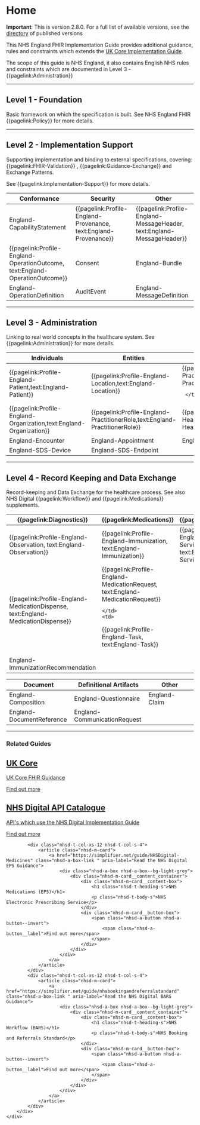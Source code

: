 # Home 

<div class="nhsd-a-box nhsd-a-box--bg-light-yellow nhsd-!t-margin-bottom-6 nhsd-t-body">
    <b>Important</b>: This is version 2.8.0. For a full list of available versions, see the <a href="https://simplifier.net/guide/NHSDigital/Home/HelpandSupport/Directory">directory</a> of published versions
</div>


This NHS England FHIR Implementation Guide provides additional guidance, rules and constraints which extends the [UK Core Implementation Guide](https://simplifier.net/guide/hl7fhirukcorer4release1/home). 

The scope of this guide is NHS England, it also contains English NHS rules and constraints which are documented in Level 3 - 
{{pagelink:Administration}}

---

## Level 1 - Foundation

Basic framework on which the specification is built.
See NHS England FHIR {{pagelink:Policy}} for more details.

---

## Level 2 - Implementation Support

Supporting implementation and binding to external specifications, covering: 
{{pagelink:FHIR-Validation}}
, {{pagelink:Guidance-Exchange}} and Exchange Patterns. 

See {{pagelink:Implementation-Support}} for more details.
 
<table class="regular assets" style="width:100%">
 <thead>
   <tr>
     <th width="25%">Conformance</th>
     <th width="25%">Security</th>
     <th width="25%">Other</th>
   </tr>
 </thead>
 <tbody>
   <tr>
    <td>
    <a>England-CapabilityStatement</a>
    </td>
    <td>
 {{pagelink:Profile-England-Provenance, text:England-Provenance}}
    </td>
    <td>
 {{pagelink:Profile-England-MessageHeader, text:England-MessageHeader}} 
    </td>
   </tr>
    <tr>
     <td>
     {{pagelink:Profile-England-OperationOutcome, text:England-OperationOutcome}}
     </td>
     <td>
     Consent
     </td>
     <td>
   England-Bundle
     </td>
   </tr>
    <tr>
     <td>
England-OperationDefinition
     </td>
     <td>
     AuditEvent
     </td>
     <td>
   England-MessageDefinition
     </td>
   </tr>
   </tbody>
</table>

---

## Level 3 - Administration

Linking to real world concepts in the healthcare system. 
See {{pagelink:Administration}} for more details.

<table class="regular assets" style="width:100%">
 <thead>
   <tr>
     <th width="25%">Individuals</th>
     <th width="25%">Entities</th>
     <th width="25%">Management</th>
   </tr>
 </thead>
 <tbody>
   <tr>
    <td>
      {{pagelink:Profile-England-Patient,text:England-Patient}} 
    </td>
    <td>
        {{pagelink:Profile-England-Location,text:England-Location}}  
    </td>
     <td>
      {{pagelink:Profile-England-Practitioner,text:England-Practitioner}} 
    
     </td>
   </tr>
   <tr>
    <td>
      {{pagelink:Profile-England-Organization,text:England-Organization}}
   </td>
   <td>
         {{pagelink:Profile-England-PractitionerRole,text:England-PractitionerRole}} 
   </td>
      <td>
        {{pagelink:Profile-England-HealthcareService,text:England-HealthcareService}}
     </td>
   </tr>
   <tr>
     <td>
       England-Encounter
     </td>
     <td>
       England-Appointment 
     </td>
     <td>
  England-Flag
     </td>
   </tr>
   <tr>
     <td>
      England-SDS-Device
     </td>
     <td>
    England-SDS-Endpoint
     </td>
     <td>
     </td>
   </tr>
   </tbody>
</table>

---

## Level 4 - Record Keeping and Data Exchange

Record-keeping and Data Exchange for the healthcare process. See also NHS Digital 
{{pagelink:Workflow}} 
and {{pagelink:Medications}} supplements.

<table class="regular assets" style="width:100%">
 <thead>
   <tr>
     <th width="25%">{{pagelink:Diagnostics}}</th>
     <th width="25%">{{pagelink:Medications}} </th>
     <th width="25%">{{pagelink:Workflow}} </th>
   </tr>
 </thead>
 <tbody>
   <tr>
    <td>
       {{pagelink:Profile-England-Observation, text:England-Observation}}
    </td>
    <td>
{{pagelink:Profile-England-Immunization, text:England-Immunization}}  
    <td>
{{pagelink:Profile-England-ServiceRequest, text:England-ServiceRequest}}  
    </td>
   </tr>
   <tr>
    <td>
{{pagelink:Profile-England-MedicationDispense, text:England-MedicationDispense}}
    </td>
    <td>
     {{pagelink:Profile-England-MedicationRequest, text:England-MedicationRequest}}
    
    </td>
    <td>
 {{pagelink:Profile-England-Task, text:England-Task}} 
    </td>
   </tr>
   <tr>
    <td>
    England-ImmunizationRecommendation
    </td>
    <td>
    </td>
    <td>
    </td>
   </tr>
   </tbody>
</table>

<table class="regular assets nhsd-!t-margin-bottom-6" style="width:100%">
 <thead>
   <tr>
     <th width="25%">Document</th>
     <th width="25%">Definitional Artifacts</th>
       <th width="25%">Other</th>
   </tr>
 </thead>
 <tbody>
   <tr>
    <td>
    England-Composition
    </td>
     <td>
     England-Questionnaire
    </td>
    <td>
 England-Claim
    </td>
   </tr>
   <tr>
    <td>
       England-DocumentReference
    </td>
    <td>
    England-CommunicationRequest
    </td>
    <td>
    </td>
   </tr>
   </tbody>
</table>

---

### Related Guides

<div class="nhsd-o-card-list">
    <div class="nhsd-t-grid">
        <div class="nhsd-t-row nhsd-o-card-list__items ">
         <!-- UK Core -->
            <div class="nhsd-t-col-xs-12 nhsd-t-col-s-4">
                <article class="nhsd-m-card">
                    <a href="https://simplifier.net/guide/UKCoreImplementationGuide0.2.0STU1/Home" class="nhsd-a-box-link " aria-label="Read the EPS Guidance">
                        <div class="nhsd-a-box nhsd-a-box--bg-light-grey">
                            <div class="nhsd-m-card__content_container">
                                <div class="nhsd-m-card__content-box">
                                    <h1 class="nhsd-t-heading-s">UK Core </h1>
                                    <p class="nhsd-t-body-s">UK Core FHIR Guidance</p>
                                </div>
                                <div class="nhsd-m-card__button-box">
                                    <span class="nhsd-a-button nhsd-a-button--invert">
                                        <span class="nhsd-a-button__label">Find out more</span>
                                    </span>
                                </div>
                            </div>
                        </div>
                    </a>
                </article>
            </div>
            <!-- API Catalogue -->
            <div class="nhsd-t-col-xs-12 nhsd-t-col-s-4">
                <article class="nhsd-m-card">
                    <a href="https://digital.nhs.uk/developer/api-catalogue" class="nhsd-a-box-link " aria-label="View the NHS Digital API Catalogue">
                        <div class="nhsd-a-box nhsd-a-box--bg-light-grey">
                            <div class="nhsd-m-card__content_container">
                                <div class="nhsd-m-card__content-box">
                                    <h1 class="nhsd-t-heading-s">NHS Digital API Catalogue</h1>
                                    <p class="nhsd-t-body-s">API's which use the NHS Digital Implementation Guide</p>
                                </div>
                                <div class="nhsd-m-card__button-box">
                                    <span class="nhsd-a-button nhsd-a-button--invert">
                                        <span class="nhsd-a-button__label">Find out more</span>
                                    </span>
                                </div>
                            </div>
                        </div>
                    </a>
                </article>
            </div>
           
            <div class="nhsd-t-col-xs-12 nhsd-t-col-s-4">
                <article class="nhsd-m-card">
                    <a href="https://simplifier.net/guide/NHSDigital-Medicines" class="nhsd-a-box-link " aria-label="Read the NHS Digital EPS Guidance">
                        <div class="nhsd-a-box nhsd-a-box--bg-light-grey">
                            <div class="nhsd-m-card__content_container">
                                <div class="nhsd-m-card__content-box">
                                    <h1 class="nhsd-t-heading-s">NHS Medications (EPS)</h1>
                                    <p class="nhsd-t-body-s">NHS Electronic Prescribing Service</p>
                                </div>
                                <div class="nhsd-m-card__button-box">
                                    <span class="nhsd-a-button nhsd-a-button--invert">
                                        <span class="nhsd-a-button__label">Find out more</span>
                                    </span>
                                </div>
                            </div>
                        </div>
                    </a>
                </article>
            </div>
            <div class="nhsd-t-col-xs-12 nhsd-t-col-s-4">
                <article class="nhsd-m-card">
                    <a href="https://simplifier.net/guide/nhsbookingandreferralstandard" class="nhsd-a-box-link " aria-label="Read the NHS Digital BARS Guidance">
                        <div class="nhsd-a-box nhsd-a-box--bg-light-grey">
                            <div class="nhsd-m-card__content_container">
                                <div class="nhsd-m-card__content-box">
                                    <h1 class="nhsd-t-heading-s">NHS Workflow (BARS)</h1>
                                    <p class="nhsd-t-body-s">NHS Booking and Referrals Standard</p>
                                </div>
                                <div class="nhsd-m-card__button-box">
                                    <span class="nhsd-a-button nhsd-a-button--invert">
                                        <span class="nhsd-a-button__label">Find out more</span>
                                    </span>
                                </div>
                            </div>
                        </div>
                    </a>
                </article>
            </div>
        </div>
    </div>
</div>



<br>
